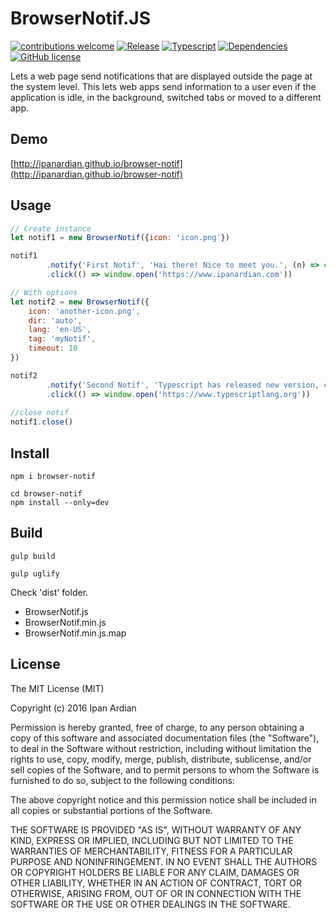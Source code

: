 # BrowserNotif.JS
[![contributions welcome](https://img.shields.io/badge/contributions-welcome-brightgreen.svg?style=flat)](https://github.com/ipanardian/browser-notif/issues) 
[![Release](https://img.shields.io/badge/release-v2.0.0-orange.svg)](https://github.com/ipanardian/browser-notif/releases)
[![Typescript](https://img.shields.io/badge/Typescript-v2.1-blue.svg)](https://github.com/ipanardian/browser-notif/releases)
[![Dependencies](https://img.shields.io/badge/dependencies-none-brightgreen.svg)](https://github.com/ipanardian/browser-notif)
[![GitHub license](https://img.shields.io/badge/license-MIT-red.svg)](https://raw.githubusercontent.com/ipanardian/browser-notif/master/LICENSE)

Lets a web page send notifications that are displayed outside the page at the system level. 
This lets web apps send information to a user even if the application is idle, in the background, switched tabs or moved to a different app.   

## Demo
[http://ipanardian.github.io/browser-notif](http://ipanardian.github.io/browser-notif)

## Usage 
```js
// Create instance
let notif1 = new BrowserNotif({icon: 'icon.png'})

notif1
		.notify('First Notif', 'Hai there! Nice to meet you.', (n) => console.log('First Notif fired!'))
		.click(() => window.open('https://www.ipanardian.com'))

// With options
let notif2 = new BrowserNotif({
	icon: 'another-icon.png',
	dir: 'auto',
	lang: 'en-US',
	tag: 'myNotif', 
	timeout: 10 
})	

notif2 	
		.notify('Second Notif', 'Typescript has released new version, chek it out!', (n) => console.log('Second Notif fired!'))
		.click(() => window.open('https://www.typescriptlang.org'))
		
//close notif
notif1.close()			
```

## Install
```
npm i browser-notif

cd browser-notif
npm install --only=dev
```

## Build
```
gulp build

gulp uglify
```
Check 'dist' folder. 
- BrowserNotif.js 
- BrowserNotif.min.js 
- BrowserNotif.min.js.map

## License
The MIT License (MIT)

Copyright (c) 2016 Ipan Ardian

Permission is hereby granted, free of charge, to any person obtaining a copy
of this software and associated documentation files (the "Software"), to deal
in the Software without restriction, including without limitation the rights
to use, copy, modify, merge, publish, distribute, sublicense, and/or sell
copies of the Software, and to permit persons to whom the Software is
furnished to do so, subject to the following conditions:

The above copyright notice and this permission notice shall be included in all
copies or substantial portions of the Software.

THE SOFTWARE IS PROVIDED "AS IS", WITHOUT WARRANTY OF ANY KIND, EXPRESS OR
IMPLIED, INCLUDING BUT NOT LIMITED TO THE WARRANTIES OF MERCHANTABILITY,
FITNESS FOR A PARTICULAR PURPOSE AND NONINFRINGEMENT. IN NO EVENT SHALL THE
AUTHORS OR COPYRIGHT HOLDERS BE LIABLE FOR ANY CLAIM, DAMAGES OR OTHER
LIABILITY, WHETHER IN AN ACTION OF CONTRACT, TORT OR OTHERWISE, ARISING FROM,
OUT OF OR IN CONNECTION WITH THE SOFTWARE OR THE USE OR OTHER DEALINGS IN THE
SOFTWARE.
